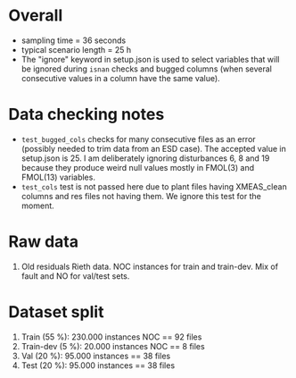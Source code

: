 # Overall

- sampling time = 36 seconds
- typical scenario length = 25 h
- The "ignore" keyword in setup.json is used to select variables that will be ignored during `isnan` checks and bugged columns (when several consecutive values in a column have the same value).

# Data checking notes

- `test_bugged_cols` checks for many consecutive files as an error (possibly needed to trim data from an ESD case). The accepted value in setup.json is 25. I am deliberately ignoring disturbances 6, 8 and 19 because they produce weird null values mostly in FMOL(3) and FMOL(13) variables.
- `test_cols` test is not passed here due to plant files having XMEAS_clean columns and res files not having them. We ignore this test for the moment.

# Raw data

1. Old residuals Rieth data. NOC instances for train and train-dev. Mix of fault and NO for val/test sets.

# Dataset split

1. Train (55 %): 230.000 instances NOC == 92 files 
2. Train-dev (5 %): 20.000 instances NOC == 8 files 
3. Val (20 %): 95.000 instances == 38 files
4. Test (20 %): 95.000 instances == 38 files
